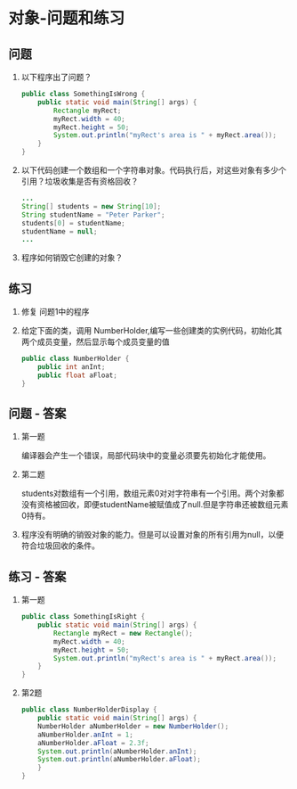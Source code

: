 # 对象-问题和练习

## 问题

1. 以下程序出了问题？

    ```java
    public class SomethingIsWrong {
        public static void main(String[] args) {
            Rectangle myRect;
            myRect.width = 40;
            myRect.height = 50;
            System.out.println("myRect's area is " + myRect.area());
        }
    }
    ```

2. 以下代码创建一个数组和一个字符串对象。代码执行后，对这些对象有多少个引用？垃圾收集是否有资格回收？

    ```java
    ...
    String[] students = new String[10];
    String studentName = "Peter Parker";
    students[0] = studentName;
    studentName = null;
    ...
    ```

3. 程序如何销毁它创建的对象？


## 练习

1. 修复 问题1中的程序
2. 给定下面的类，调用 NumberHolder,编写一些创建类的实例代码，初始化其两个成员变量，然后显示每个成员变量的值

    ```java
    public class NumberHolder {
        public int anInt;
        public float aFloat;
    }
    ```

## 问题 - 答案

1. 第一题

    编译器会产生一个错误，局部代码块中的变量必须要先初始化才能使用。
    
2. 第二题

    students对数组有一个引用，数组元素0对对字符串有一个引用。两个对象都没有资格被回收，即便studentName被赋值成了null.但是字符串还被数组元素0持有。

3. 程序没有明确的销毁对象的能力。但是可以设置对象的所有引用为null，以便符合垃圾回收的条件。

## 练习 - 答案

1. 第一题

    ```java
    public class SomethingIsRight {
        public static void main(String[] args) {
            Rectangle myRect = new Rectangle();
            myRect.width = 40;
            myRect.height = 50;
            System.out.println("myRect's area is " + myRect.area());
        }
    }
    ```
    
2. 第2题

    ```java
    public class NumberHolderDisplay {
        public static void main(String[] args) {
    	NumberHolder aNumberHolder = new NumberHolder();
    	aNumberHolder.anInt = 1;
    	aNumberHolder.aFloat = 2.3f;
    	System.out.println(aNumberHolder.anInt);
    	System.out.println(aNumberHolder.aFloat);
        }
    }
    ```
